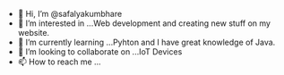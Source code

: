 - 👋 Hi, I’m @safalyakumbhare
- 👀 I’m interested in ...Web development and creating new stuff on my website.
- 🌱 I’m currently learning ...Pyhton and I have great knowledge of Java.
- 💞️ I’m looking to collaborate on ...IoT Devices
- 📫 How to reach me ...

<!---
safalyakumbhare/safalyakumbhare is a ✨ special ✨ repository because its `README.md` (this file) appears on your GitHub profile.
You can click the Preview link to take a look at your changes.
--->
